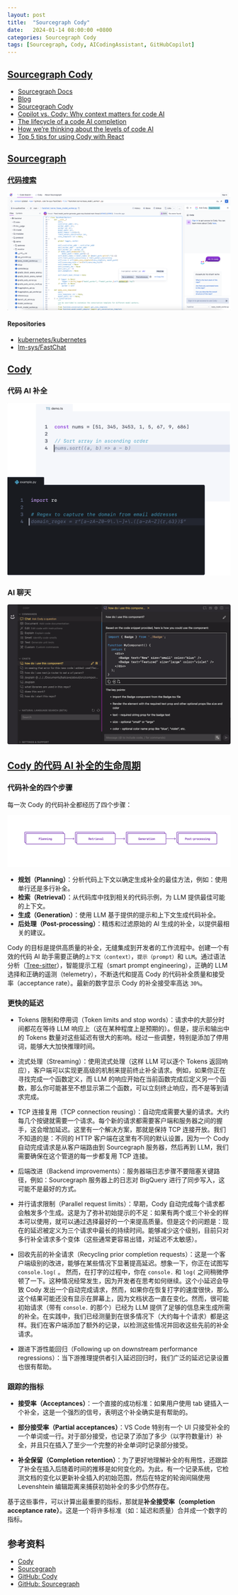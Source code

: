 ```yaml
---
layout: post
title:  "Sourcegraph Cody"
date:   2024-01-14 08:00:00 +0800
categories: Sourcegraph Cody
tags: [Sourcegraph, Cody, AICodingAssistant, GitHubCopilot]
---
```


## [Sourcegraph Cody](https://about.sourcegraph.com/)
- [Sourcegraph Docs](https://docs.sourcegraph.com/)
- [Blog](https://about.sourcegraph.com/blog)
- [Sourcegraph Cody](https://sourcegraph.com/blog/cody-is-generally-available)
- [Copilot vs. Cody: Why context matters for code AI](https://about.sourcegraph.com/blog/copilot-vs-cody-why-context-matters-for-code-ai)
- [The lifecycle of a code AI completion](https://about.sourcegraph.com/blog/the-lifecycle-of-a-code-ai-completion)
- [How we’re thinking about the levels of code AI](https://about.sourcegraph.com/blog/levels-of-code-ai)
- [Top 5 tips for using Cody with React](https://about.sourcegraph.com/blog/top-5-tips-for-using-cody-with-react)

## [Sourcegraph](https://sourcegraph.com/)
### [代码搜索](https://sourcegraph.com/search)
![](/images/2024/Cody/sourcegraph-code-search.png)

#### Repositories
- [kubernetes/kubernetes](https://sourcegraph.com/github.com/kubernetes/kubernetes)
- [lm-sys/FastChat](https://sourcegraph.com/github.com/lm-sys/FastChat)

## [Cody](https://sourcegraph.com/cody/chat)
### 代码 AI 补全
![](/images/2024/Cody/single-line-autocomplete.png)

### AI 聊天
![](/images/2024/Cody/cody-chat-interface.png)

## [Cody 的代码 AI 补全的生命周期](https://about.sourcegraph.com/blog/the-lifecycle-of-a-code-ai-completion)

### 代码补全的四个步骤
每一次 Cody 的代码补全都经历了四个步骤：

![](/images/2024/Cody/4-step-diagram.png)

- **规划（Planning）**：分析代码上下文以确定生成补全的最佳方法，例如：使用单行还是多行补全。
- **检索（Retrieval）**：从代码库中找到相关的代码示例，为 LLM 提供最佳可能的上下文。
- **生成（Generation）**：使用 LLM 基于提供的提示和上下文生成代码补全。
- **后处理（Post-processing）**：精炼和过滤原始的 AI 生成的补全，以提供最相关的建议。

Cody 的目标是提供高质量的补全，无缝集成到开发者的工作流程中。创建一个有效的代码 AI 助手需要正确的`上下文（context）`，`提示（prompt）`和 `LLM`。通过语法分析（[Tree-sitter](https://tree-sitter.github.io/tree-sitter/)），智能提示工程（smart prompt engineering），正确的 LLM 选择和正确的遥测（telemetry），不断迭代和提高 Cody 的代码补全质量和接受率（acceptance rate）。最新的数字显示 Cody 的补全接受率高达 `30%`。

### 更快的延迟
- Tokens 限制和停用词（Token limits and stop words）：请求中的大部分时间都花在等待 LLM 响应上（这在某种程度上是预期的）。但是，提示和输出中的 Tokens 数量对这些延迟有很大的影响。经过一些调整，特别是添加了停用词，能够大大加快推理时间。

- 流式处理（Streaming）：使用流式处理（这样 LLM 可以逐个 Tokens 返回响应），客户端可以实现更高级的机制来提前终止补全请求。例如，如果你正在寻找完成一个函数定义，而 LLM 的响应开始在当前函数完成后定义另一个函数，那么你可能甚至不想显示第二个函数，可以立刻终止响应，而不是等到请求完成。

- TCP 连接复用（TCP connection reusing）：自动完成需要大量的请求。大约每几个按键就需要一个请求。每个新的请求都需要客户端和服务器之间的握手，这会增加延迟。这里有一个解决方案，那就是保持 TCP 连接开放。我们不知道的是：不同的 HTTP 客户端在这里有不同的默认设置，因为一个 Cody 自动完成请求是从客户端路由到 Sourcegraph 服务器，然后再到 LLM，我们需要确保在这个管道的每一步都复用 TCP 连接。

- 后端改进（Backend improvements）：服务器端日志步骤不要阻塞关键路径，例如：Sourcegraph 服务器上的日志对 BigQuery 进行了同步写入，这可能不是最好的方式。

- 并行请求限制（Parallel request limits）：早期，Cody 自动完成每个请求都会触发多个生成。这是为了弥补初始提示的不足：如果有两个或三个补全的样本可以使用，就可以通过选择最好的一个来提高质量。但是这个的问题是：现在的延迟被定义为三个请求中最长的持续时间。能够减少这个级别，目前只对多行补全请求多个变体（这些通常更容易出错，对延迟不太敏感）。

- 回收先前的补全请求（Recycling prior completion requests）：这是一个客户端级别的改进，能够在某些情况下显著提高延迟。想象一下，你正在试图写 `console.log(` 。 然而，在打字的过程中，你在 `console.` 和 `log(` 之间稍微停顿了一下。这种情况经常发生，因为开发者在思考如何继续。这个小延迟会导致 Cody 发出一个自动完成请求，然而，如果你在恢复打字的速度很快，那么这个结果可能还没有显示在屏幕上，因为文档状态一直在变化。然而，很可能初始请求（带有 `console.` 的那个）已经为 LLM 提供了足够的信息来生成所需的补全。在实践中，我们已经测量到在很多情况下（大约每十个请求）都是这样。我们在客户端添加了额外的记录，以检测这些情况并回收这些先前的补全请求。

- 跟进下游性能回归（Following up on downstream performance regressions）：当下游推理提供者引入延迟回归时，我们广泛的延迟记录设置也很有帮助。

### 跟踪的指标
- **接受率（Acceptances）**：一个直接的成功标准：如果用户使用 tab 键插入一个补全，这是一个强烈的信号，表明这个补全确实是有帮助的。

- **部分接受率（Partial acceptances）**：VS Code 特别有一个 UI 只接受补全的一个单词或一行。对于部分接受，也记录了添加了多少（以字符数量计）补全，并且只在插入了至少一个完整的补全单词时记录部分接受。

- **补全保留（Completion retention）**：为了更好地理解补全的有用性，还跟踪了补全在插入后随着时间的推移是如何变化的。为此，有一个记录系统，它检测文档的变化以更新补全插入的初始范围，然后在特定的轮询间隔使用 Levenshtein 编辑距离来捕获初始补全的多少仍然存在。

基于这些事件，可以计算出最重要的指标，那就是**补全接受率（completion acceptance rate）**。这是一个将许多标准（如：延迟和质量）合并成一个数字的指标。

## 参考资料
- [Cody](https://about.sourcegraph.com/cody)
- [Sourcegraph](https://about.sourcegraph.com/code-search)
- [GitHub: Cody](https://github.com/sourcegraph/cody)
- [GitHub: Sourcegraph](https://github.com/sourcegraph/sourcegraph)
